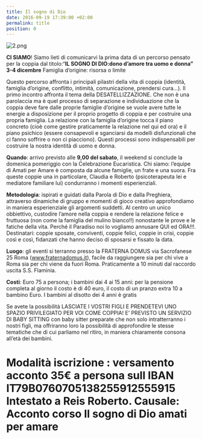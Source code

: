 ```yaml
---
title: Il sogno di Dio
date: 2016-09-19 17:39:00 +02:00
permalink: title
position: 0
---
```


![2.png](/uploads/2.png)

**CI SIAMO**! Siamo lieti di comunicarvi la prima data di un percorso pensato per la coppia dal titolo:“**IL SOGNO DI DIO:dono d’amore tra uomo e donna”**
**3-4 dicembre**
Famiglia d’origine: risorsa o limite

Questo percorso affronta i principali pilastri della vita di coppia (identità, famiglia d’origine, conflitto, intimità, comunicazione, prendersi cura…). Il primo incontro affronta il tema della DESATELLIZZAZIONE. Che non è una parolaccia ma è quel processo di separazione e individuazione che la coppia deve fare dalle proprie famiglie d’origine se vuole avere tutte le energie a disposizione per il proprio progetto di coppia e per costruire una propria famiglia. La relazione con la famiglia d’origine tocca il piano concreto (cioè come gestire praticamente la relazione nel qui ed ora) e il piano psichico (essere consapevoli e sganciarsi da modelli disfunzionali che ci fanno soffrire o non ci piacciono). Questi processi sono indispensabili per costruire la nostra identità di uomo e donna.

**Quando**: arrivo previsto alle **9,00 del sabato**, il weekend si conclude la domenica pomeriggio con la Celebrazione Eucaristica.
Chi siamo: l’equipe di Amati per Amare è composta da alcune famiglie, un frate e una suora. Fra queste coppie una in particolare, Claudia e Roberto (psicoterapeuta lei e mediatore familiare lui) condurranno i momenti esperienziali.

**Metodologia**: ispirati e guidati dalla Parola di Dio e dalla Preghiera, attraverso dinamiche di gruppo e momenti di gioco creativo approfondiamo in maniera esperienziale gli argomenti suddetti. Al centro un unico obbiettivo, custodire l’amore nella coppia e rendere la relazione felice e fruttuosa (non come la famiglia del mulino bianco!!) nonostante le prove e le fatiche della vita. Perché il Paradiso noi lo vogliamo annusare QUI ed ORA!!!.
Destinatari: coppie sposate, conviventi, coppie felici, coppie in crisi, coppie così e così, fidanzati che hanno deciso di sposarsi e fissato la data.

**Luogo**: gli eventi si terranno presso la FRATERNA DOMUS via Sacrofanese 25 Roma (www.fraternadomus.it), facile da raggiungere sia per chi vive a Roma sia per chi viene da fuori Roma. Praticamente a 10 minuti dal raccordo uscita S.S. Flaminia.

**Costi**: Euro 75 a persona; i bambini dai 4 ai 15 anni: per la pensione completa al giorno il costo è di 40 euro, il costo di un pranzo extra 10 a bambino Euro. I bambini al disotto dei 4 anni è gratis

Se avete la possibilità LASCIATE I VOSTRI FIGLI E PRENDETEVI UNO SPAZIO PRIVILEGIATO PER VOI COME COPPIA!
E’ PREVISTO UN SERVIZIO DI BABY SITTING con baby sitter preparate che non solo intratterranno i nostri figli, ma offriranno loro la possibilità di approfondire le stesse tematiche che di cui parliamo nel ritiro, in maniera chiaramente consona all’età dei bambini.

# **Modalità iscrizione** : versamento acconto 35€ a persona sull IBAN IT79B0760705138255912555915 **Intestato a Reis Roberto**.  **Causale: Acconto corso Il sogno di Dio amati per amare**